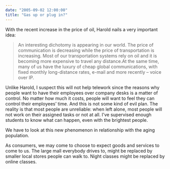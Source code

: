 ```yaml
---
date: "2005-09-02 12:00:00"
title: "Gas up or plug in?"
---
```




With the recent increase in the price of oil, Harold nails a very important idea:

> An interesting dichotomy is appearing in our world. The price of communication is decreasing while the price of transportation is increasing. Most of our transportation systems rely on oil and it is becoming more expensive to travel any distance.At the same time, many of us have the luxury of cheap global communications, with fixed monthly long-distance rates, e-mail and more recently &#8211; voice over IP.


Unlike Harold, I suspect this will not help telework since the reasons why people want to have their employees over company desks is a matter of control. No matter how much it costs, people will want to feel they can control their employees&rsquo; time. And this is not some kind of evil plan. The reality is that most people are unreliable: when left alone, most people will not work on their assigned tasks or not at all. I&rsquo;ve supervised enough students to know what can happen, even with the brightest people.

We have to look at this new phenomenon in relationship with the aging population.

As consumers, we may come to choose to expect goods and services to come to us. The large mall everybody drives to, might be replaced by smaller local stores people can walk to. Night classes might be replaced by online classes.
